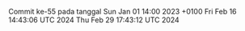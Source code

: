 Commit ke-55 pada tanggal Sun Jan 01 14:00 2023 +0100
Fri Feb 16 14:43:06 UTC 2024
Thu Feb 29 17:43:12 UTC 2024
